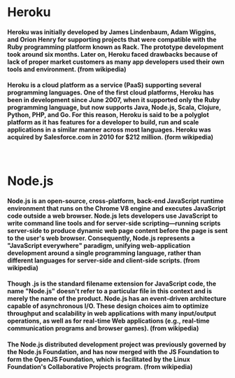 
# Heroku 

#### Heroku was initially developed by James Lindenbaum, Adam Wiggins, and Orion Henry for supporting projects that were compatible with the Ruby programming platform known as Rack. The prototype development took around six months. Later on, Heroku faced drawbacks because of lack of proper market customers as many app developers used their own tools and environment.  (from wikipedia) 

#### Heroku is a cloud platform as a service (PaaS) supporting several programming languages. One of the first cloud platforms, Heroku has been in development since June 2007, when it supported only the Ruby programming language, but now supports Java, Node.js, Scala, Clojure, Python, PHP, and Go. For this reason, Heroku is said to be a polyglot platform as it has features for a developer to build, run and scale applications in a similar manner across most languages. Heroku was acquired by Salesforce.com in 2010 for $212 million.  (form wikipedia)

<br>

# Node.js 

#### Node.js is an open-source, cross-platform, back-end JavaScript runtime environment that runs on the Chrome V8 engine and executes JavaScript code outside a web browser. Node.js lets developers use JavaScript to write command line tools and for server-side scripting—running scripts server-side to produce dynamic web page content before the page is sent to the user's web browser. Consequently, Node.js represents a "JavaScript everywhere" paradigm, unifying web-application development around a single programming language, rather than different languages for server-side and client-side scripts. (from wikipedia)

#### Though .js is the standard filename extension for JavaScript code, the name "Node.js" doesn't refer to a particular file in this context and is merely the name of the product. Node.js has an event-driven architecture capable of asynchronous I/O. These design choices aim to optimize throughput and scalability in web applications with many input/output operations, as well as for real-time Web applications (e.g., real-time communication programs and browser games). (from wikipedia)

#### The Node.js distributed development project was previously governed by the Node.js Foundation, and has now merged with the JS Foundation to form the OpenJS Foundation, which is facilitated by the Linux Foundation's Collaborative Projects program. (from wikipedia)
 
